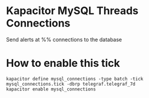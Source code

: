 # Kapacitor MySQL Threads Connections
Send alerts at %% connections to the database

# How to enable this tick
```
kapacitor define mysql_connections -type batch -tick mysql_connections.tick -dbrp telegraf.telegraf_7d
kapacitor enable mysql_connections
```
